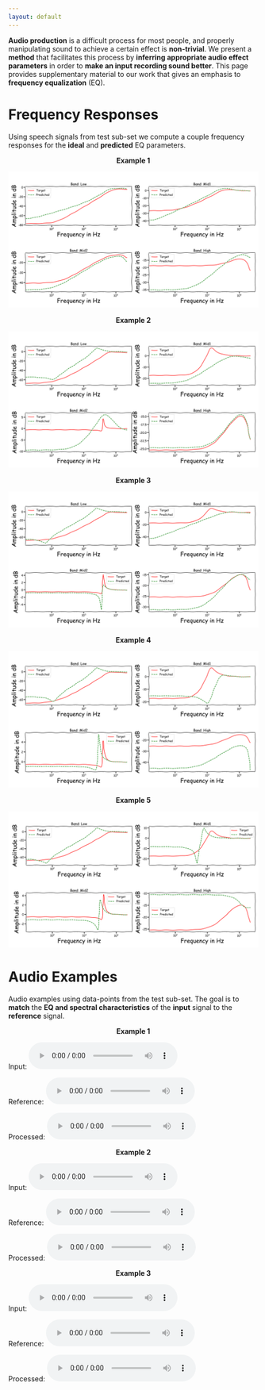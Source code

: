 ```yaml
---
layout: default
---
```

**Audio production** is a difficult process for most people, and properly manipulating sound to achieve a certain effect is **non-trivial**. We present a **method** that facilitates this process by **inferring appropriate audio effect parameters** in order to **make an input recording sound better**. This page provides supplementary material to our work that gives an emphasis to **frequency equalization** (EQ).

# Frequency Responses
Using speech signals from test sub-set we compute a couple frequency responses for the **ideal** and **predicted** EQ parameters.


<p align="center"> <b>Example 1</b></p>

![Example 1](https://raw.githubusercontent.com/Js-Mim/sp-demo/master/figures/f_r_a.png)

<p align="center"> <b>Example 2</b></p>                                        

![Example 2](https://raw.githubusercontent.com/Js-Mim/sp-demo/master/figures/f_r_b.png)

<p align="center"> <b>Example 3</b></p>                                        

![Example 3](https://raw.githubusercontent.com/Js-Mim/sp-demo/master/figures/f_r_c.png)

<p align="center"> <b>Example 4</b></p>                                        

![Example 4](https://raw.githubusercontent.com/Js-Mim/sp-demo/master/figures/f_r_d.png)

<p align="center"> <b>Example 5</b></p>                                       

![Example 5](https://raw.githubusercontent.com/Js-Mim/sp-demo/master/figures/f_r_e.png)



# Audio Examples
Audio examples using data-points from the test sub-set. The goal is to **match** the **EQ and spectral characteristics** of the **input** signal to the **reference** signal.

<p align="center"> <b>Example 1</b></p>
Input: 
<audio controls="1"><source src="https://raw.githubusercontent.com/Js-Mim/sp-demo/raw/master/audio_files/ex1_input.wav"></audio>

Reference: 
<audio controls="1"><source src="https://raw.githubusercontent.com/Js-Mim/sp-demo/raw/master/audio_files/ex1_reference.wav"></audio>

Processed: 
<audio controls="1"><source src="https://raw.githubusercontent.com/Js-Mim/sp-demo/raw/master/audio_files/ex1_estimated.wav"></audio>

<p align="center"> <b>Example 2</b></p>
Input: 
<audio controls="1"><source src="https://raw.githubusercontent.com/Js-Mim/sp-demo/raw/master/audio_files/ex2_input.wav"></audio>

Reference: 
<audio controls="1"><source src="https://raw.githubusercontent.com/Js-Mim/sp-demo/raw/master/audio_files/ex2_reference.wav"></audio>

Processed: 
<audio controls="1"><source src="https://raw.githubusercontent.com/Js-Mim/sp-demo/raw/master/audio_files/ex2_estimated.wav"></audio>

<p align="center"> <b>Example 3</b></p>
Input: 
<audio controls="1"><source src="https://raw.githubusercontent.com/Js-Mim/sp-demo/raw/master/audio_files/ex3_input.wav"></audio>

Reference: 
<audio controls="1"><source src="https://raw.githubusercontent.com/Js-Mim/sp-demo/raw/master/audio_files/ex3_reference.wav"></audio>

Processed: 
<audio controls="1"><source src="https://raw.githubusercontent.com/Js-Mim/sp-demo/raw/master/audio_files/ex3_estimated.wav"></audio>
